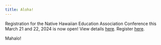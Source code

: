 ```yaml
---
title: Aloha!
---
```


Registration for the Native Hawaiian Education Association Conference this March 21 and 22, 2024 is now open! View details [here](#). Register [here](#).

Mahalo!
